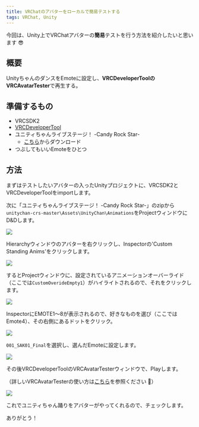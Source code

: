 ```yaml
---
title: VRChatのアバターをローカルで簡易テストする
tags: VRChat, Unity
---
```


今回は、Unity上でVRChatアバターの**簡易**テストを行う方法を紹介したいと思います :sunglasses:

## 概要

UnityちゃんのダンスをEmoteに設定し、**VRCDeveloperToolのVRCAvatarTester**で再生する。

## 準備するもの

- VRCSDK2
- [VRCDeveloperTool](https://booth.pm/ja/items/1016739)
- ユニティちゃんライブステージ！ -Candy Rock Star-
    - [こちら](https://unity-chan.com/contents/guideline/)からダウンロード
- つぶしてもいいEmoteをひとつ

## 方法

まずはテストしたいアバターの入ったUnityプロジェクトに、VRCSDK2とVRCDeveloperToolをimportします。

次に「ユニティちゃんライブステージ！ -Candy Rock Star-」のzipから`unitychan-crs-master\Assets\UnityChan\Animations`をProjectウィンドウにD&Dします。

![](/2020-08-11-vrchat-test-avatar-at-local/1.png)

Hierarchyウィンドウのアバターを右クリックし、Inspectorの'Custom Standing Anims'をクリックします。

![](/2020-08-11-vrchat-test-avatar-at-local/2.png)

するとProjectウィンドウに、設定されているアニメーションオーバーライド（ここでは`CustomOverideEmpty1`）がハイライトされるので、それをクリックします。

![](/2020-08-11-vrchat-test-avatar-at-local/3.png)

InspectorにEMOTE1～8が表示されるので、好きなものを選び（ここではEmote4）、その右側にあるドットをクリック。

![](/2020-08-11-vrchat-test-avatar-at-local/4.png)

`001_SAK01_Final`を選択し、選んだEmoteに設定します。

![](/2020-08-11-vrchat-test-avatar-at-local/5.png)

その後VRCDeveloperToolのVRCAvatarTesterウィンドウで、Playします。

（詳しいVRCAvatarTesterの使い方は[こちら](https://booth.pm/ja/items/1016739)を参照ください :bow:）

![](/2020-08-11-vrchat-test-avatar-at-local/6.png)

これでユニティちゃん踊りをアバターがやってくれるので、チェックします。

ありがとう！
